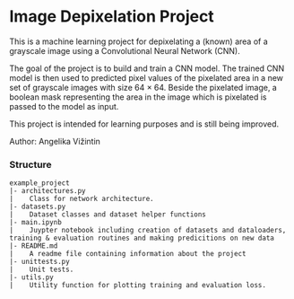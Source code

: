# Image Depixelation Project
This is a machine learning project for depixelating a (known) area of a grayscale image using a Convolutional Neural Network (CNN).

The goal of the project is to build and train a CNN model. The trained CNN model is then used to predicted pixel values of the pixelated area in a new set of grayscale images with size 64 × 64. Beside the pixelated image, a boolean mask representing the area in the image which is pixelated is passed to the model as input.


This project is intended for learning purposes and is still being improved.


Author: Angelika Vižintin


### Structure
```
example_project
|- architectures.py
|    Class for network architecture.
|- datasets.py
|    Dataset classes and dataset helper functions
|- main.ipynb
|    Juypter notebook including creation of datasets and dataloaders, training & evaluation routines and making predicitions on new data
|- README.md
|    A readme file containing information about the project
|- unittests.py
|    Unit tests.
|- utils.py
|    Utility function for plotting training and evaluation loss.
```
